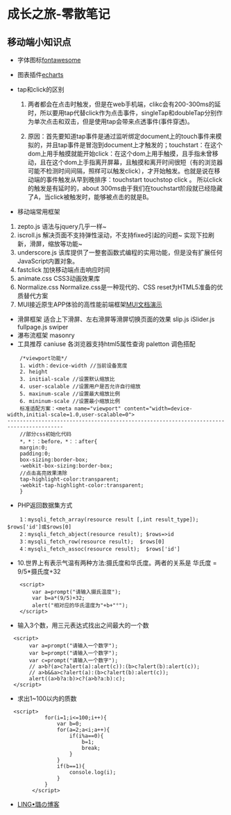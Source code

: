 # 成长之旅-零散笔记

## 移动端小知识点
* 字体图标[fontawesome](http://fontawesome.dashgame.com)
* 图表插件[echarts](http://echarts.baidu.com/index.html)
* tap和click的区别
  1. 两者都会在点击时触发，但是在web手机端，clikc会有200-300ms的延时，所以要用tap代替click作为点击事件，singleTap和doubleTap分别作为单次点击和双击，但是使用tap会带来点透事件(事件穿透)。

  2. 原因：首先要知道tap事件是通过监听绑定document上的touch事件来模拟的，并且tap事件是冒泡到document上才触发的；touchstart：在这个dom上用手触摸就能开始click：在这个dom上用手触摸，且手指未曾移动，且在这个dom上手指离开屏幕，且触摸和离开时间很短（有的浏览器可能不检测时间间隔，照样可以触发click），才开始触发。也就是说在移动端的事件触发从早到晚排序：touchstart  touchstop click 。 所以click的触发是有延时的，about 300ms由于我们在touchstart阶段就已经隐藏了A，当click被触发时，能够被点击的就是B。

* 移动端常用框架
1. zepto.js 语法与jquery几乎一样~ 
2. iscroll.js 解决页面不支持弹性滚动，不支持fixed引起的问题~ 实现下拉刷新，滑屏，缩放等功能~ 
3. underscore.js 该库提供了一整套函数式编程的实用功能，但是没有扩展任何JavaScript内置对象。 
4. fastclick 加快移动端点击响应时间 
5. animate.css CSS3动画效果库 
6. Normalize.css Normalize.css是一种现代的、CSS reset为HTML5准备的优质替代方案
7. MUI接近原生APP体验的高性能前端框架[MUI文档](http://dev.dcloud.net.cn/mui/ui/)[演示](http://dcloud.io/hellomui/)
* 滑屏框架
  适合上下滑屏、左右滑屏等滑屏切换页面的效果 
slip.js 
iSlider.js 
fullpage.js 
swiper
* 瀑布流框架
  masonry
* 工具推荐
  caniuse 各浏览器支持html5属性查询 
paletton 调色搭配

~~~
    /*viewport功能*/
    1. width：device-width //当前设备宽度
    2. height
    3. initial-scale //设置默认缩放比
    4. user-scalable //设置用户是否允许自行缩放
    5. maxinum-scale //设置最大缩放比例
    6. mininum-scale //设置最小缩放比例
    标准适配方案：<meta name="viewport" content="width=device-width,initial-scale=1.0,user-scalable=0">
----------------------------------------------------------------------------------------
    //部分css初始化代码
    *，*：：before，*：：after{
    margin:0;
    padding:0;
    box-sizing:border-box;
    -webkit-box-sizing:border-box;
    //点击高亮效果清除
    tap-highlight-color:transparent;
    -webkit-tap-highlight-color:transparent;
    }
~~~
* PHP返回数据集方式
~~~
    1：mysqli_fetch_array(resource result [,int result_type]); $rows['id']或$rows[0]
    2：mysqli_fetch_abject(resource result); $rows=>id
    3：mysqli_fetch_row(resource result);  $rows[0]
    4：mysqli_fetch_assoc(resource result);  $rows['id']
~~~
* 10.世界上有表示气温有两种方法:摄氏度和华氏度。两者的关系是
华氏度 = 9/5*摄氏度+32
~~~
    <script>
        var a=prompt("请输入摄氏温度");
        var b=a*(9/5)+32;
        alert("相对应的华氏温度为"+b+"°");
    </script>
~~~
* 输入3个数，用三元表达式找出之间最大的一个数
~~~
  <script>
       var a=prompt("请输入一个数字");
       var b=prompt("请输入一个数字");
       var c=prompt("请输入一个数字");
       // a>b?(a>c?alert(a):alert(c)):(b>c?alert(b):alert(c));
       // a>b&&a>c?alert(a):(b>c?alert(b):alert(c));
       alert((a>b?a:b)>c?(a>b?a:b):c);
  </script>
~~~
* 求出1~100以内的质数
~~~
  <script>
            for(i=1;i<=100;i++){
                var b=0;
                for(a=2;a<i;a++){
                    if(i%a==0){
                        b=1;
                        break;
                    }
                }
                if(b==1){
                    console.log(i);
                }
            }
        </script>
~~~

* [ LING•璐の博客](http://www.zhenglinglu.cn/)



